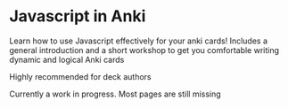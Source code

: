 # Javascript in Anki

Learn how to use Javascript effectively for your anki cards! Includes a general
introduction and a short workshop to get you comfortable writing dynamic and
logical Anki cards

Highly recommended for deck authors

Currently a work in progress. Most pages are still missing
